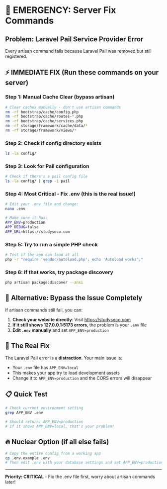 # 🚨 EMERGENCY: Server Fix Commands

## Problem: Laravel Pail Service Provider Error
Every artisan command fails because Laravel Pail was removed but still registered.

## ⚡ IMMEDIATE FIX (Run these commands on your server)

### Step 1: Manual Cache Clear (bypass artisan)
```bash
# Clear caches manually - don't use artisan commands
rm -rf bootstrap/cache/config.php
rm -rf bootstrap/cache/routes-*.php  
rm -rf bootstrap/cache/services.php
rm -rf storage/framework/cache/data/*
rm -rf storage/framework/views/*
```

### Step 2: Check if config directory exists
```bash
ls -la config/
```

### Step 3: Look for Pail configuration
```bash
# Check if there's a pail config file
ls -la config/ | grep -i pail
```

### Step 4: Most Critical - Fix .env (this is the real issue!)
```bash
# Edit your .env file and change:
nano .env

# Make sure it has:
APP_ENV=production
APP_DEBUG=false
APP_URL=https://studyseco.com
```

### Step 5: Try to run a simple PHP check
```bash
# Test if the app can load at all
php -r "require 'vendor/autoload.php'; echo 'Autoload works';"
```

### Step 6: If that works, try package discovery
```bash
php artisan package:discover --ansi
```

## 🔧 Alternative: Bypass the Issue Completely

If artisan commands still fail, you can:

1. **Check your website directly**: Visit https://studyseco.com
2. **If it still shows 127.0.0.1:5173 errors**, the problem is your `.env` file
3. **Edit `.env` manually** and set `APP_ENV=production`

## 🎯 The Real Fix

The Laravel Pail error is a **distraction**. Your main issue is:
- Your `.env` file has `APP_ENV=local`  
- This makes your app try to load development assets
- Change it to `APP_ENV=production` and the CORS errors will disappear

## 📋 Quick Test
```bash
# Check current environment setting
grep APP_ENV .env

# Should return: APP_ENV=production
# If it shows APP_ENV=local, that's your problem!
```

## 🔥 Nuclear Option (if all else fails)
```bash
# Copy the entire config from a working app
cp .env.example .env
# Then edit .env with your database settings and set APP_ENV=production
```

---
**Priority: CRITICAL** - Fix the .env file first, worry about artisan commands later!